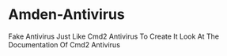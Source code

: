 # Amden-Antivirus
Fake Antivirus Just Like Cmd2 Antivirus
To Create It Look At The Documentation Of Cmd2 Antivirus
